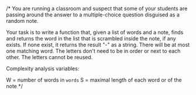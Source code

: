 /*
You are running a classroom and suspect that some of your students are passing around the answer to a multiple-choice question disguised as a random note.

Your task is to write a function that, given a list of words and a note, finds and returns the word in the list that is scrambled inside the note, if any exists. If none exist, it returns the result "-" as a string. There will be at most one matching word. The letters don't need to be in order or next to each other. The letters cannot be reused.

Complexity analysis variables:

W = number of words in `words`
S = maximal length of each word or of the note
*/
